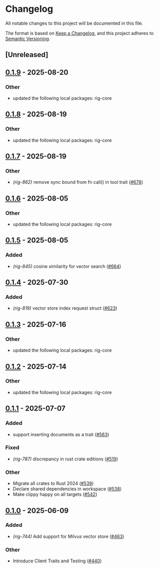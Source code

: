 # Changelog

All notable changes to this project will be documented in this file.

The format is based on [Keep a Changelog](https://keepachangelog.com/en/1.0.0/),
and this project adheres to [Semantic Versioning](https://semver.org/spec/v2.0.0.html).

## [Unreleased]

## [0.1.9](https://github.com/0xPlaygrounds/rig/compare/rig-milvus-v0.1.8...rig-milvus-v0.1.9) - 2025-08-20

### Other

- updated the following local packages: rig-core

## [0.1.8](https://github.com/0xPlaygrounds/rig/compare/rig-milvus-v0.1.7...rig-milvus-v0.1.8) - 2025-08-19

### Other

- updated the following local packages: rig-core

## [0.1.7](https://github.com/0xPlaygrounds/rig/compare/rig-milvus-v0.1.6...rig-milvus-v0.1.7) - 2025-08-19

### Other

- *(rig-862)* remove sync bound from fn call() in tool trait ([#678](https://github.com/0xPlaygrounds/rig/pull/678))

## [0.1.6](https://github.com/0xPlaygrounds/rig/compare/rig-milvus-v0.1.5...rig-milvus-v0.1.6) - 2025-08-05

### Other

- updated the following local packages: rig-core

## [0.1.5](https://github.com/0xPlaygrounds/rig/compare/rig-milvus-v0.1.4...rig-milvus-v0.1.5) - 2025-08-05

### Added

- *(rig-845)* cosine similarity for vector search ([#664](https://github.com/0xPlaygrounds/rig/pull/664))

## [0.1.4](https://github.com/0xPlaygrounds/rig/compare/rig-milvus-v0.1.3...rig-milvus-v0.1.4) - 2025-07-30

### Added

- *(rig-819)* vector store index request struct ([#623](https://github.com/0xPlaygrounds/rig/pull/623))

## [0.1.3](https://github.com/0xPlaygrounds/rig/compare/rig-milvus-v0.1.2...rig-milvus-v0.1.3) - 2025-07-16

### Other

- updated the following local packages: rig-core

## [0.1.2](https://github.com/0xPlaygrounds/rig/compare/rig-milvus-v0.1.1...rig-milvus-v0.1.2) - 2025-07-14

### Other

- updated the following local packages: rig-core

## [0.1.1](https://github.com/0xPlaygrounds/rig/compare/rig-milvus-v0.1.0...rig-milvus-v0.1.1) - 2025-07-07

### Added

- support inserting documents as a trait ([#563](https://github.com/0xPlaygrounds/rig/pull/563))

### Fixed

- *(rig-787)* discrepancy in rust crate editions ([#519](https://github.com/0xPlaygrounds/rig/pull/519))

### Other

- Migrate all crates to Rust 2024 ([#539](https://github.com/0xPlaygrounds/rig/pull/539))
- Declare shared dependencies in workspace ([#538](https://github.com/0xPlaygrounds/rig/pull/538))
- Make clippy happy on all targets ([#542](https://github.com/0xPlaygrounds/rig/pull/542))

## [0.1.0](https://github.com/0xPlaygrounds/rig/releases/tag/rig-milvus-v0.1.0) - 2025-06-09

### Added

- *(rig-744)* Add support for Milvus vector store ([#463](https://github.com/0xPlaygrounds/rig/pull/463))

### Other

- Introduce Client Traits and Testing ([#440](https://github.com/0xPlaygrounds/rig/pull/440))
